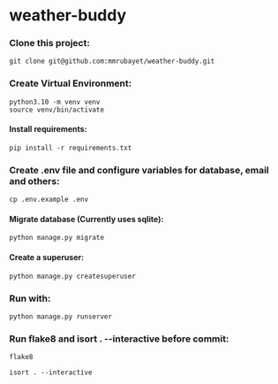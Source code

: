 # weather-buddy



### Clone this project:

```
git clone git@github.com:mmrubayet/weather-buddy.git
```

### Create Virtual Environment:

```commandline
python3.10 -m venv venv
source venv/bin/activate
```

#### Install requirements:

```commandline
pip install -r requirements.txt
```

### Create .env file and configure variables for database, email and others: 

```commandline
cp .env.example .env
```

#### Migrate database (Currently uses sqlite):

```commandline
python manage.py migrate
```


#### Create a superuser:

```commandline
python manage.py createsuperuser
```

### Run with:

```commandline
python manage.py runserver
```

### Run flake8 and isort . --interactive before commit:

```commandline
flake8
```

```commandline
isort . --interactive
```
